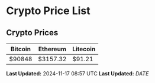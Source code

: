 # Crypto Price List

## Crypto Prices
| Bitcoin | Ethereum | Litecoin |
| ------- | -------- | -------- |
| $90848 | $3157.32 | $91.21 |
**Last Updated:** 2024-11-17 08:57 UTC
**Last Updated:** $DATE$
